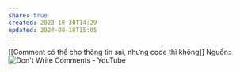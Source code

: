 ```yaml
---
share: true
created: 2023-10-30T14:29
updated: 2024-08-18T15:05
---
```

[[Comment có thể cho thông tin sai, nhưng code thì không]] 
Nguồn:: ![Don't Write Comments - YouTube](https://youtu.be/Bf7vDBBOBUA?si=Bv-qy1IX8R6quJ88&t=162)